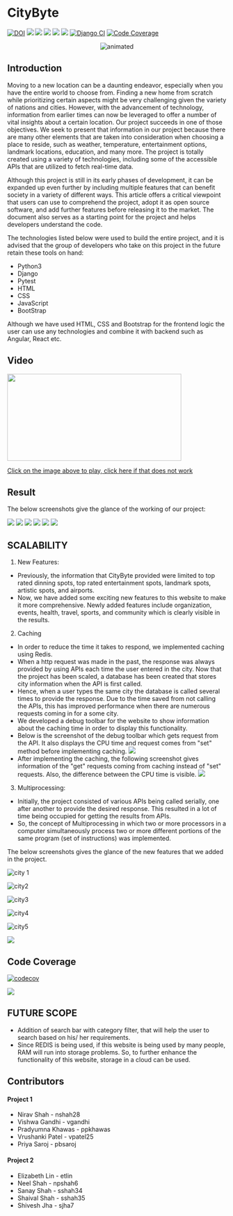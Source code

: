 # CityByte 


[![DOI](https://zenodo.org/badge/541612969.svg)](https://zenodo.org/badge/latestdoi/541612969) ![](https://img.shields.io/github/license/therealppk/CityByte) ![](https://img.shields.io/github/issues/therealppk/CityByte?style=plastic) ![](https://img.shields.io/github/issues-closed-raw/therealppk/CityByte?style=plastic) ![](https://img.shields.io/github/languages/code-size/therealppk/CityByte?style=plastic) ![](https://img.shields.io/github/contributors/therealppk/CityByte?style=plastic) [![Django CI](https://github.com/therealppk/CityByte/actions/workflows/django.yml/badge.svg)](https://github.com/therealppk/CityByte/actions/workflows/django.yml)
[![Code Coverage](https://codecov.io/gh/Sanayshah2/CityByte/branch/main/graphs/badge.svg)](https://codecov.io/gh/Sanayshah2/CityByte/branch/main)



<p align="center">
  <img src="https://github.com/therealppk/citybytesrough/blob/main/CityBytes.gif" alt="animated" />
</p>

## Introduction
Moving to a new location can be a daunting endeavor, especially when you have the entire world to choose from. Finding a new home from scratch while prioritizing certain aspects might be very challenging given the variety of nations and cities. However, with the advancement of technology, information from earlier times can now be leveraged to offer a number of vital insights about a certain location. Our project succeeds in one of those objectives. We seek to present that information in our project because there are many other elements that are taken into consideration when choosing a place to reside, such as weather, temperature, entertainment options, landmark locations, education, and many more. The project is totally created using a variety of technologies, including some of the accessible APIs that are utilized to fetch real-time data.

Although this project is still in its early phases of development, it can be expanded up even further by including multiple features that can benefit society in a variety of different ways. This article offers a critical viewpoint that users can use to comprehend the project, adopt it as open source software, and add further features before releasing it to the market. The document also serves as a starting point for the project and helps developers understand the code.

The technologies listed below were used to build the entire project, and it is advised that the group of developers who take on this project in the future retain these tools on hand:

* Python3
* Django
* Pytest
* HTML
* CSS
* JavaScript
* BootStrap

Although we have used HTML, CSS and Bootstrap for the frontend logic the user can use any technologies and combine it with backend such as Angular, React etc.


## Video
<a href="https://youtu.be/yKqH6-YuqE0">
<img src="https://github.com/Sanayshah2/CityByte/blob/main/docs/assets/NY1%20(1).png" width="400" height="200"></a>

[Click on the image above to play, click here if that does not work](https://youtu.be/yKqH6-YuqE0)

## Result
The below screenshots give the glance of the working of our project:

![](https://github.com/Sanayshah2/CityByte/blob/main/docs/assets/IS1.png)
![](https://github.com/Sanayshah2/CityByte/blob/main/docs/assets/IS2.png)
![](https://github.com/Sanayshah2/CityByte/blob/main/docs/assets/IS3.png) 
![](https://github.com/Sanayshah2/CityByte/blob/main/docs/assets/IS4.png)
![](https://github.com/Sanayshah2/CityByte/blob/main/docs/assets/IS5.png)
![](https://github.com/Sanayshah2/CityByte/blob/main/docs/assets/IS6.png)





## SCALABILITY
1. New Features:
* Previously, the information that CityByte provided were limited to top rated dinning spots, top rated entertainment spots, landmark spots, artistic spots, and airports.
* Now, we have added some exciting new features to this website to make it more comprehensive. Newly added features include organization, events, health, travel, sports, and community which is clearly visible in the results.

2. Caching
* In order to reduce the time it takes to respond, we implemented caching using Redis.
* When a http request was made in the past, the response was always provided by using APIs each time the user entered in the city. Now that the project has been scaled, a database has been created that stores city information when the API is first called.
* Hence, when a user types the same city the database is called several times to provide the response. Due to the time saved from not calling the APIs, this has improved performance when there are numerous requests coming in for a some city.
* We developed a debug toolbar for the website to show information about the caching time in order to display this functionality. 
* Below is the screenshot of the debug toolbar which gets request from the API. It also displays the CPU time and request comes from "set" method before implementing caching.
![](https://github.com/Sanayshah2/CityByte/blob/main/docs/assets/API.png)
* After implementing the caching, the following screenshot gives information of the "get" requests coming from caching instead of "set" requests. Also, the difference between the CPU time is visible.
![](https://github.com/Sanayshah2/CityByte/blob/main/docs/assets/cache.png)


3. Multiprocessing:
* Initially, the project consisted of various APIs being called serially, one after another to provide the desired response. This resulted in a lot of time being occupied for getting the results from APIs. 
* So, the concept of Multiprocessing in which two or more processors in a computer simultaneously process two or more different portions of the same program (set of instructions) was implemented.

The below screenshots gives the glance of the new features that we added in the project.

![city 1](https://github.com/Sanayshah2/CityByte/blob/main/docs/assets/NY1%20(1).png)

![city2](https://github.com/Sanayshah2/CityByte/blob/main/docs/assets/NY2.png)

![city3](https://github.com/Sanayshah2/CityByte/blob/main/docs/assets/NY1%20(2).png)

![city4](https://github.com/Sanayshah2/CityByte/blob/main/docs/assets/NY1%20(3).png)

![city5](https://github.com/Sanayshah2/CityByte/blob/main/docs/assets/NY1%20(4).png)

![](https://github.com/Sanayshah2/CityByte/blob/main/docs/assets/NY1%20(5).png)

## Code Coverage
[![codecov](https://codecov.io/gh/therealppk/CityByte/branch/main/graph/badge.svg?token=HRK9X7OI2J)](https://codecov.io/gh/therealppk/CityByte)

![](https://github.com/therealppk/CityByte/blob/main/docs/assets/code_coverage.png)


## FUTURE SCOPE

* Addition of search bar with category filter, that will help the user to search based on his/ her requirements.
* Since REDIS is being used, if this website is being used by many people, RAM will run into storage problems. So, to further enhance the functionality of this website, storage in a cloud can be used.

## Contributors

#### Project 1
* Nirav Shah - nshah28
* Vishwa Gandhi - vgandhi
* Pradyumna Khawas - ppkhawas
* Vrushanki Patel - vpatel25
* Priya Saroj - pbsaroj

#### Project 2
* Elizabeth Lin - etlin
* Neel Shah - npshah6
* Sanay Shah - sshah34
* Shaival Shah - sshah35
* Shivesh Jha - sjha7
